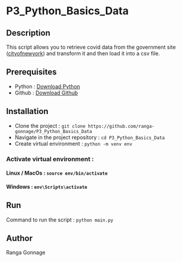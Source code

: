 # P3_Python_Basics_Data

## Description
This script allows you to retrieve covid data from the government site ([cityofnewyork](https://data.cityofnewyork.us/Health/COVID-19-Daily-Counts-of-Cases-Hospitalizations-an/rc75-m7u3)) and transform it and then load it into a csv file.

## Prerequisites
* Python : [Download Python](https://www.python.org/downloads/)
* Github : [Download Github](https://git-scm.com/downloads)

## Installation

* Clone the project : `git clone https://github.com/ranga-gonnage/P3_Python_Basics_Data`
* Navigate in the project repository : `cd P3_Python_Basics_Data`
* Create virtual environment : `python -m venv env`
### Activate virtual environment : 
#### Linux / MacOs : `source env/bin/activate`
#### Windows : `env\Scripts\activate`

## Run
Command to run the script : `python main.py`

## Author
Ranga Gonnage